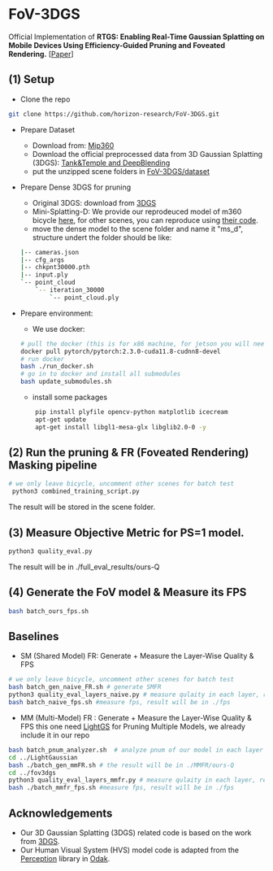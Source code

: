 # FoV-3DGS
Official Implementation of **RTGS: Enabling Real-Time Gaussian Splatting on
Mobile Devices Using Efficiency-Guided Pruning and Foveated Rendering.** [[Paper]()]

## (1) Setup
- Clone the repo
```bash
git clone https://github.com/horizon-research/FoV-3DGS.git
```
- Prepare Dataset
    - Download from: [Mip360](https://jonbarron.info/mipnerf360/)
    - Download the official preprocessed data from 3D Gaussian Splatting (3DGS):  [Tank&Temple and DeepBlending](https://repo-sam.inria.fr/fungraph/3d-gaussian-splatting/datasets/input/tandt_db.zip)
    - put the unzipped scene folders in [FoV-3DGS/dataset](./dataset)

- Prepare Dense 3DGS for pruning
    - Original 3DGS: download from [3DGS](https://github.com/graphdeco-inria/gaussian-splatting)
    - Mini-Splatting-D: We provide our reprodeuced model of m360 bicycle [here](https://drive.google.com/file/d/1H2XhS1Jh-Pd-W8NvA4Z0bLlUADcJhAj5/view), for other scenes, you can reproduce using [their code](https://github.com/fatPeter/mini-splatting/tree/main).
    - move the dense model to the scene folder and name it "ms_d", structure undert the folder should be like:
    ```bash
    |-- cameras.json
    |-- cfg_args
    |-- chkpnt30000.pth
    |-- input.ply
    `-- point_cloud
        `-- iteration_30000
            `-- point_cloud.ply
    ```

- Prepare environment:
    - We use docker: 
    ```bash
    # pull the docker (this is for x86 machine, for jetson you will need other prbuilt, see https://github.com/dusty-nv/jetson-containers/tree/master and find one that suitable for tour jetpack.)
    docker pull pytorch/pytorch:2.3.0-cuda11.8-cudnn8-devel
    # run docker
    bash ./run_docker.sh
    # go in to docker and install all submodules
    bash update_submodules.sh
    ```
    - install some packages
    ```bash 
        pip install plyfile opencv-python matplotlib icecream
        apt-get update
        apt-get install libgl1-mesa-glx libglib2.0-0 -y
    ```

## (2) Run the pruning & FR (Foveated Rendering) Masking pipeline
```bash
# we only leave bicycle, uncomment other scenes for batch test
 python3 combined_training_script.py 
```
The result will be stored in the scene folder.


## (3) Measure Objective Metric for PS=1 model.
```bash
python3 quality_eval.py 
```
The result will be in ./full_eval_results/ours-Q

## (4) Generate the FoV model & Measure its FPS
```bash
bash batch_ours_fps.sh 
```


## Baselines
- SM (Shared Model) FR: Generate + Measure the Layer-Wise Quality & FPS
```bash
# we only leave bicycle, uncomment other scenes for batch test
bash batch_gen_naive_FR.sh # generate SMFR
python3 quality_eval_layers_naive.py # measure qulaity in each layer, result will be in ./layers_eval_results/naiveFR
bash batch_naive_fps.sh #measure fps, result will be in ./fps
```


- MM (Multi-Model) FR : Generate + Measure the Layer-Wise Quality & FPS
this one need [LightGS](https://github.com/VITA-Group/LightGaussian) for Pruning Multiple Models, we already include it in our repo
```bash
bash batch_pnum_analyzer.sh  # analyze pnum of our model in each layer
cd ../LightGaussian
bash ./batch_gen_mmFR.sh # the result will be in ./MMFR/ours-Q
cd ../fov3dgs
python3 quality_eval_layers_mmfr.py # measure qulaity in each layer, result will be in ./layers_eval_results/MMFR
bash ./batch_mmfr_fps.sh #measure fps, result will be in ./fps
```



## Acknowledgements
- Our 3D Gaussian Splatting (3DGS) related code is based on the work from [3DGS](https://github.com/graphdeco-inria/gaussian-splatting).
- Our Human Visual System (HVS) model code is adapted from the [Perception](https://github.com/kaanaksit/odak/tree/master/odak/learn/perception) library in [Odak](https://github.com/kaanaksit/odak/tree/master).